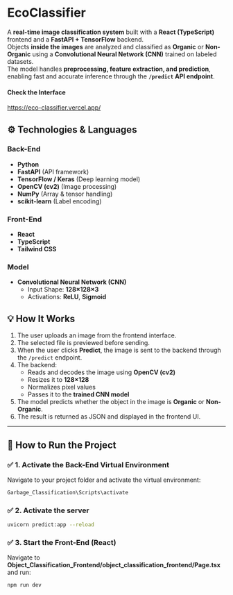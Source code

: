 # EcoClassifier
A **real-time image classification system** built with a **React (TypeScript)** frontend and a **FastAPI + TensorFlow** backend.  
Objects **inside the images** are analyzed and classified as **Organic** or **Non-Organic** using a **Convolutional Neural Network (CNN)** trained on labeled datasets.  
The model handles **preprocessing, feature extraction, and prediction**, enabling fast and accurate inference through the **`/predict` API endpoint**.

#### Check the Interface
https://eco-classifier.vercel.app/

## ⚙️ Technologies & Languages

### Back-End
- **Python**
- **FastAPI** (API framework)
- **TensorFlow / Keras** (Deep learning model)
- **OpenCV (cv2)** (Image processing)
- **NumPy** (Array & tensor handling)
- **scikit-learn** (Label encoding)

### Front-End
- **React**
- **TypeScript**
- **Tailwind CSS**

### Model
- **Convolutional Neural Network (CNN)**
  - Input Shape: **128×128×3**
  - Activations: **ReLU**, **Sigmoid**
 
## 💡 How It Works

1. The user uploads an image from the frontend interface.
2. The selected file is previewed before sending.
3. When the user clicks **Predict**, the image is sent to the backend through the `/predict` endpoint.
4. The backend:
   - Reads and decodes the image using **OpenCV (cv2)**
   - Resizes it to **128×128**
   - Normalizes pixel values
   - Passes it to the **trained CNN model**
5. The model predicts whether the object in the image is **Organic** or **Non-Organic**.
6. The result is returned as JSON and displayed in the frontend UI.

---

## 🚀 How to Run the Project

### ✅ 1. Activate the Back-End Virtual Environment

Navigate to your project folder and activate the virtual environment:

```bash
Garbage_Classification\Scripts\activate
```
### ✅ 2. Activate the server
```bash
uvicorn predict:app --reload
```
### ✅ 3. Start the Front-End (React)
Navigate to **Object_Classification_Frontend/object_classification_frontend/Page.tsx** and run:
```bash
npm run dev
```



